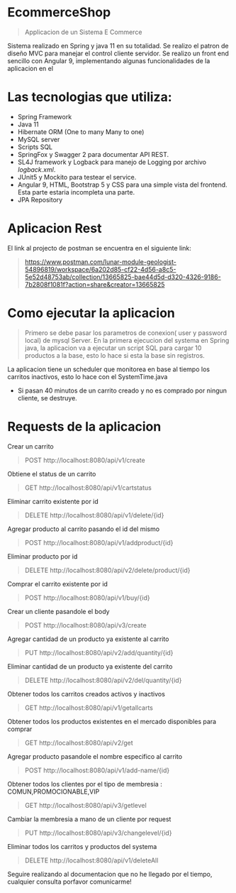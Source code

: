# EcommerceShop



>Applicacion de un Sistema E Commerce

Sistema realizado en Spring y java 11 en su totalidad.
Se realizo el patron de diseño MVC para manejar el control cliente servidor.
Se realizo un front end sencillo con Angular 9, implementando algunas funcionalidades de la aplicacion en el

# Las tecnologias que utiliza:

- Spring Framework
- Java 11
- Hibernate ORM (One to many Many to one)
- MySQL server
- Scripts SQL
- SpringFox y Swagger 2 para documentar API REST.
- SL4J framework y Logback para manejo de Logging por archivo *logback.xml*.
- JUnit5 y Mockito para testear el service.
- Angular 9, HTML, Bootstrap 5 y CSS para una simple vista del frontend. Esta parte estaria incompleta una parte.
- JPA Repository


# Aplicacion Rest

El link al projecto de postman se encuentra en el siguiente link:


>https://www.postman.com/lunar-module-geologist-54896819/workspace/6a202d85-cf22-4d56-a8c5-5e52d48753ab/collection/13665825-bae44d5d-d320-4326-9186-7b2808f1081f?action=share&creator=13665825

# Como ejecutar la aplicacion

>Primero se debe pasar los parametros de conexion( user y password local) de mysql Server.
En la primera ejecucion del systema en Spring java, la aplicacion va a ejecutar un script SQL para cargar 10 productos a la base, esto lo hace si esta la base sin registros.

La aplicacion tiene un scheduler que monitorea en base al tiempo los carritos inactivos, esto lo hace con el SystemTime.java

* Si pasan 40 minutos de un carrito creado y no es comprado por ningun cliente, se destruye.

# Requests de la aplicacion

Crear un carrito 
> POST http://localhost:8080/api/v1/create

Obtiene el status de un carrito
>GET http://localhost:8080/api/v1/cartstatus

Eliminar carrito existente por id
>DELETE http://localhost:8080/api/v1/delete/{id}

Agregar producto al carrito pasando el id del mismo
>POST http://localhost:8080/api/v1/addproduct/{id}

Eliminar producto por id
>DELETE http://localhost:8080/api/v2/delete/product/{id}

Comprar el carrito existente por id
>POST http://localhost:8080/api/v1/buy/{id}

Crear un cliente pasandole el body
>POST http://localhost:8080/api/v3/create

Agregar cantidad de un producto ya existente al carrito
>PUT http://localhost:8080/api/v2/add/quantity/{id}

Eliminar cantidad de un producto ya existente del carrito
>DELETE http://localhost:8080/api/v2/del/quantity/{id}

Obtener todos los carritos creados activos y inactivos
>GET http://localhost:8080/api/v1/getallcarts

Obtener todos los productos existentes en el mercado disponibles para comprar
>GET http://localhost:8080/api/v2/get

Agregar producto pasandole el nombre especifico al carrito
>POST http://localhost:8080/api/v1/add-name/{id}

Obtener todos los clientes por el tipo de membresia : COMUN,PROMOCIONABLE,VIP
>GET http://localhost:8080/api/v3/getlevel

Cambiar la membresia a mano de un cliente por request
>PUT http://localhost:8080/api/v3/changelevel/{id}

Eliminar todos los carritos y productos del systema
>DELETE http://localhost:8080/api/v1/deleteAll





Seguire realizando al documentacion que no he llegado por el tiempo, cualquier consulta porfavor comunicarme!

